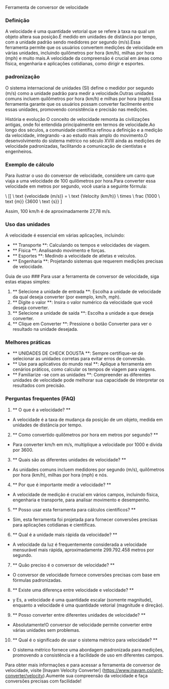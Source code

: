 Ferramenta de conversor de velocidade

### Definição
A velocidade é uma quantidade vetorial que se refere à taxa na qual um objeto altera sua posição.É medido em unidades de distância por tempo, com a unidade padrão sendo medidores por segundo (m/s).Essa ferramenta permite que os usuários convertem medições de velocidade em várias unidades, incluindo quilômetros por hora (km/h), milhas por hora (mph) e muito mais.A velocidade da compreensão é crucial em áreas como física, engenharia e aplicações cotidianas, como dirigir e esportes.

### padronização
O sistema internacional de unidades (SI) define o medidor por segundo (m/s) como a unidade padrão para medir a velocidade.Outras unidades comuns incluem quilômetros por hora (km/h) e milhas por hora (mph).Essa ferramenta garante que os usuários possam converter facilmente entre essas unidades, promovendo consistência e precisão nas medições.

História e evolução
O conceito de velocidade remonta às civilizações antigas, onde foi entendida principalmente em termos de velocidade.Ao longo dos séculos, a comunidade científica refinou a definição e a medição da velocidade, integrando -a ao estudo mais amplo do movimento.O desenvolvimento do sistema métrico no século XVIII ainda as medições de velocidade padronizadas, facilitando a comunicação de cientistas e engenheiros.

### Exemplo de cálculo
Para ilustrar o uso do conversor de velocidade, considere um carro que viaja a uma velocidade de 100 quilômetros por hora.Para converter essa velocidade em metros por segundo, você usaria a seguinte fórmula:

\ [[
\ text {velocidade (m/s)} = \ text {Velocity (km/h)} \ times \ frac {1000 \ text {m}} {3600 \ text {s}}
\]

Assim, 100 km/h é de aproximadamente 27,78 m/s.

### Uso das unidades
A velocidade é essencial em várias aplicações, incluindo:
- ** Transporte **: Calculando os tempos e velocidades de viagem.
- ** Física **: Analisando movimento e forças.
- ** Esportes **: Medindo a velocidade de atletas e veículos.
- ** Engenharia **: Projetando sistemas que requerem medições precisas de velocidade.

Guia de uso ###
Para usar a ferramenta de conversor de velocidade, siga estas etapas simples:
1. ** Selecione a unidade de entrada **: Escolha a unidade de velocidade da qual deseja converter (por exemplo, km/h, mph).
2. ** Digite o valor **: Insira o valor numérico da velocidade que você deseja converter.
3. ** Selecione a unidade de saída **: Escolha a unidade a que deseja converter.
4. ** Clique em Converter **: Pressione o botão Converter para ver o resultado na unidade desejada.

### Melhores práticas
- ** UNIDADES DE CHECK DOUSTA **: Sempre certifique-se de selecionar as unidades corretas para evitar erros de conversão.
- ** Use para aplicativos do mundo real **: Aplique a ferramenta em cenários práticos, como calcular os tempos de viagem para viagens.
- ** Familiarize -se com as unidades **: Compreender as diferentes unidades de velocidade pode melhorar sua capacidade de interpretar os resultados com precisão.

### Perguntas frequentes (FAQ)

1. ** O que é a velocidade? **
- A velocidade é a taxa de mudança da posição de um objeto, medida em unidades de distância por tempo.

2. ** Como convertido quilômetros por hora em metros por segundo? **
- Para converter km/h em m/s, multiplique a velocidade por 1000 e divida por 3600.

3. ** Quais são as diferentes unidades de velocidade? **
- As unidades comuns incluem medidores por segundo (m/s), quilômetros por hora (km/h), milhas por hora (mph) e nós.

4. ** Por que é importante medir a velocidade? **
- A velocidade de medição é crucial em vários campos, incluindo física, engenharia e transporte, para analisar movimento e desempenho.

5. ** Posso usar esta ferramenta para cálculos científicos? **
- Sim, esta ferramenta foi projetada para fornecer conversões precisas para aplicações cotidianas e científicas.

6. ** Qual é a unidade mais rápida da velocidade? **
- A velocidade da luz é frequentemente considerada a velocidade mensurável mais rápida, aproximadamente 299.792.458 metros por segundo.

7. ** Quão preciso é o conversor de velocidade? **
- O conversor de velocidade fornece conversões precisas com base em fórmulas padronizadas.

8. ** Existe uma diferença entre velocidade e velocidade? **
- y Es, a velocidade é uma quantidade escalar (somente magnitude), enquanto a velocidade é uma quantidade vetorial (magnitude e direção).

9. ** Posso converter entre diferentes unidades de velocidade? **
- Absolutamente!O conversor de velocidade permite converter entre várias unidades sem problemas.

10. ** Qual é o significado de usar o sistema métrico para velocidade? **
- O sistema métrico fornece uma abordagem padronizada para medições, promovendo a consistência e a facilidade de uso em diferentes campos.

Para obter mais informações e para acessar a ferramenta de conversor de velocidade, visite [Inayam Velocity Converter] (https://www.inayam.co/unit-converter/velocity).Aumente sua compreensão da velocidade e faça conversões precisas com facilidade!